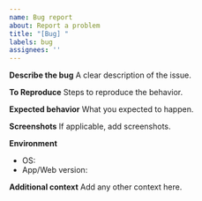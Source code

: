 ```yaml
---
name: Bug report
about: Report a problem
title: "[Bug] "
labels: bug
assignees: ''
---
```


**Describe the bug**
A clear description of the issue.

**To Reproduce**
Steps to reproduce the behavior.

**Expected behavior**
What you expected to happen.

**Screenshots**
If applicable, add screenshots.

**Environment**
- OS:
- App/Web version:

**Additional context**
Add any other context here.

